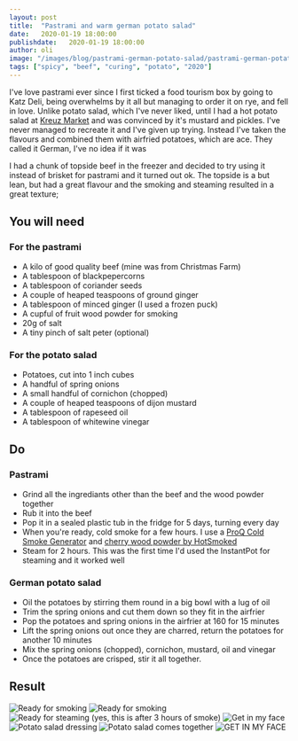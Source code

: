 ```yaml
---
layout: post
title:  "Pastrami and warm german potato salad"
date:   2020-01-19 18:00:00
publishdate:   2020-01-19 18:00:00
author: oli
image: "/images/blog/pastrami-german-potato-salad/pastrami-german-potato-salad-07.jpg"
tags: ["spicy", "beef", "curing", "potato", "2020"]
---
```


I've love pastrami ever since I first ticked a food tourism box by going to Katz Deli, being overwhelms by it all but managing to order it on rye, and fell in love.  Unlike potato salad, which I've never liked, until I had a hot potato salad at [Kreuz Market](https://kreuzmarket.com/) and was convinced by it's mustard and pickles.  I've never managed to recreate it and I've given up trying.  Instead I've taken the flavours and combined them with airfried potatoes, which are ace.  They called it German, I've no idea if it was

I had a chunk of topside  beef in the freezer and decided to try using it instead of brisket for pastrami and it turned out ok.  The topside is a but lean, but had a great flavour and the smoking and steaming resulted in a great texture;

## You will need

### For the pastrami

* A kilo of good quality beef (mine was from Christmas Farm)
* A tablespoon of blackpepercorns
* A tablespoon of coriander seeds
* A couple of heaped teaspoons of ground ginger
* A tablespoon of minced ginger (I used a frozen puck)
* A cupful of fruit wood powder for smoking
* 20g of salt
* A tiny pinch of salt peter (optional)

### For the potato salad

* Potatoes, cut into 1 inch cubes
* A handful of spring onions
* A small handful of cornichon (chopped)
* A couple of heaped teaspoons of dijon mustard
* A tablespoon of rapeseed oil
* A tablespoon of whitewine vinegar

## Do

### Pastrami

* Grind all the ingrediants other than the beef and the wood powder together
* Rub it into the beef
* Pop it in a sealed plastic tub in the fridge for 5 days, turning every day
* When you're ready, cold smoke for a few hours.  I use a [ProQ Cold Smoke Generator](https://www.amazon.co.uk/ProQ-Artisan-Cold-Smoke-Generator/dp/B00L7QNREC/ref=as_li_ss_tl?crid=1DCM1T8WB2ZDB&keywords=cold+smoke+generator&qid=1579464451&sprefix=cold+smoke+gen,aps,157&sr=8-3&linkCode=ll1&tag=wwwcoldclimat-21&linkId=d1f1b37fdc8b3315f40f6e35469c8dd8&language=en_GB) and [cherry wood powder by HotSmoked](https://hotsmoked.co.uk/review/product/list/id/218/category/130/)
* Steam for 2 hours.  This was the first time I'd used the InstantPot for steaming and it worked well

### German potato salad

* Oil the potatoes by stirring them round in a big bowl with a lug of oil 
* Trim the spring onions and cut them down so they fit in the airfrier
* Pop the potatoes and spring onions in the airfrier at 160 for 15 minutes
* Lift the spring onions out once they are charred, return the potatoes for another 10 minutes
* Mix the spring onions (chopped), cornichon, mustard, oil and vinegar
* Once the potatoes are crisped, stir it all together.


## Result

![Ready for smoking](/images/blog/pastrami-german-potato-salad/pastrami-german-potato-salad-01.jpg)
![Ready for smoking](/images/blog/pastrami-german-potato-salad/pastrami-german-potato-salad-02.jpg)
![Ready for steaming (yes, this is after 3 hours of smoke)](/images/blog/pastrami-german-potato-salad/pastrami-german-potato-salad-03.jpg)
![Get in my face](/images/blog/pastrami-german-potato-salad/pastrami-german-potato-salad-04.jpg)
![Potato salad dressing](/images/blog/pastrami-german-potato-salad/pastrami-german-potato-salad-05.jpg)
![Potato salad comes together](/images/blog/pastrami-german-potato-salad/pastrami-german-potato-salad-06.jpg)
![GET IN MY FACE](/images/blog/pastrami-german-potato-salad/pastrami-german-potato-salad-07.jpg)
